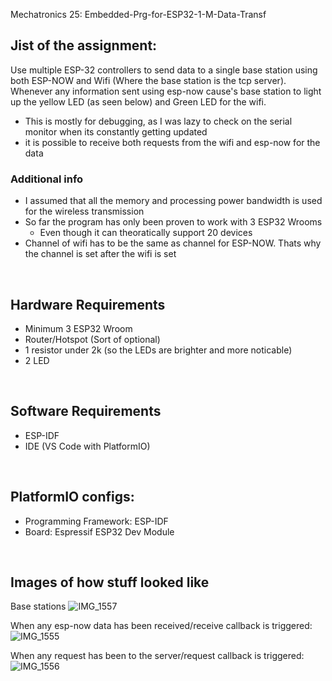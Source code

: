 Mechatronics 25: Embedded-Prg-for-ESP32-1-M-Data-Transf

## Jist of the assignment:

Use multiple ESP-32 controllers to send data to a single base station using both ESP-NOW and Wifi (Where the base station is the tcp server). Whenever any information sent using esp-now cause's base station to light up the yellow LED (as seen below) and Green LED for the wifi.
- This is mostly for debugging, as I was lazy to check on the serial monitor when its constantly getting updated
- it is possible to receive both requests from the wifi and esp-now for the data

### Additional info
- I assumed that all the memory and processing power bandwidth is used for the wireless transmission
- So far the program has only been proven to work with 3 ESP32 Wrooms
  - Even though it can theoratically support 20 devices
- Channel of wifi has to be the same as channel for ESP-NOW. Thats why the channel is set after the wifi is set

<br>

## Hardware Requirements
- Minimum 3 ESP32 Wroom
- Router/Hotspot
(Sort of optional)
- 1 resistor under 2k (so the LEDs are brighter and more noticable)
- 2 LED

<br>

## Software Requirements
- ESP-IDF
- IDE (VS Code with PlatformIO)

<br>

## PlatformIO configs:
- Programming Framework: ESP-IDF
- Board: Espressif ESP32 Dev Module

<br>

## Images of how stuff looked like

Base stations
![IMG_1557](https://github.com/user-attachments/assets/b2c6ad88-971a-4e95-a2dc-bc81d7171ea8)

When any esp-now data has been received/receive callback is triggered:
![IMG_1555](https://github.com/user-attachments/assets/20e5b9fb-d135-4a05-9dfd-f4f93f474cae)

When any request has been to the server/request callback is triggered:
![IMG_1556](https://github.com/user-attachments/assets/b5472122-d3b1-45f0-82ad-c17c0da91be0)

